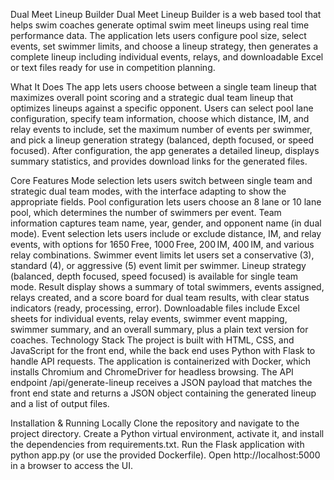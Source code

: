 Dual Meet Lineup Builder
Dual Meet Lineup Builder is a web based tool that helps swim coaches generate optimal swim meet lineups using real time performance data. The application lets users configure pool size, select events, set swimmer limits, and choose a lineup strategy, then generates a complete lineup including individual events, relays, and downloadable Excel or text files ready for use in competition planning.

What It Does
The app lets users choose between a single team lineup that maximizes overall point scoring and a strategic dual team lineup that optimizes lineups against a specific opponent. Users can select pool lane configuration, specify team information, choose which distance, IM, and relay events to include, set the maximum number of events per swimmer, and pick a lineup generation strategy (balanced, depth focused, or speed focused). After configuration, the app generates a detailed lineup, displays summary statistics, and provides download links for the generated files.

Core Features
Mode selection lets users switch between single team and strategic dual team modes, with the interface adapting to show the appropriate fields.
Pool configuration lets users choose an 8 lane or 10 lane pool, which determines the number of swimmers per event.
Team information captures team name, year, gender, and opponent name (in dual mode).
Event selection lets users include or exclude distance, IM, and relay events, with options for 1650 Free, 1000 Free, 200 IM, 400 IM, and various relay combinations.
Swimmer event limits let users set a conservative (3), standard (4), or aggressive (5) event limit per swimmer.
Lineup strategy (balanced, depth focused, speed focused) is available for single team mode.
Result display shows a summary of total swimmers, events assigned, relays created, and a score board for dual team results, with clear status indicators (ready, processing, error).
Downloadable files include Excel sheets for individual events, relay events, swimmer event mapping, swimmer summary, and an overall summary, plus a plain text version for coaches.
Technology Stack
The project is built with HTML, CSS, and JavaScript for the front end, while the back end uses Python with Flask to handle API requests. The application is containerized with Docker, which installs Chromium and ChromeDriver for headless browsing. The API endpoint /api/generate-lineup receives a JSON payload that matches the front end state and returns a JSON object containing the generated lineup and a list of output files.

Installation & Running Locally
Clone the repository and navigate to the project directory.
Create a Python virtual environment, activate it, and install the dependencies from requirements.txt.
Run the Flask application with python app.py (or use the provided Dockerfile).
Open http://localhost:5000 in a browser to access the UI.
